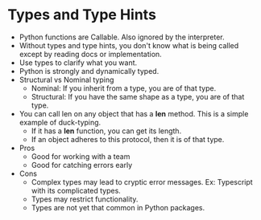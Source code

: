 # Types and Type Hints

* Python functions are Callable. Also ignored by the interpreter.
* Without types and type hints, you don't know what is being called except by reading docs or implementation.
* Use types to clarify what you want.
* Python is strongly and dynamically typed.
* Structural vs Nominal typing
  * Nominal: If you inherit from a type, you are of that type.
  * Structural: If you have the same shape as a type, you are of that type.
* You can call len on any object that has a __len__ method. This is a simple example of duck-typing.
  * If it has a __len__ function, you can get its length.
  * If an object adheres to this protocol, then it is of that type.
* Pros
  * Good for working with a team
  * Good for catching errors early
* Cons
  * Complex types may lead to cryptic error messages. Ex: Typescript with its complicated types.
  * Types may restrict functionality.
  * Types are not yet that common in Python packages.
